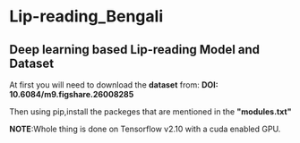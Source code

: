 # Lip-reading_Bengali
## Deep learning based Lip-reading Model and Dataset

At first you will need to download the **dataset** from:
**DOI: 10.6084/m9.figshare.26008285**

Then using pip,install the packeges that are mentioned in the **"modules.txt"**

**NOTE**:Whole thing is done on Tensorflow v2.10 with a cuda enabled GPU. 
